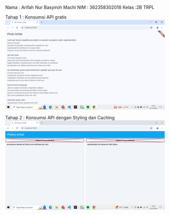 Nama : Arifah Nur Basyiroh Machi
NIM : 362358302018
Kelas :2B TRPL

Tahap 1 : Konsumsi API gratis
![alt text](image.png)

Tahap 2 : Konsumsi API dengan Styling dan Caching
![alt text](image-1.png)